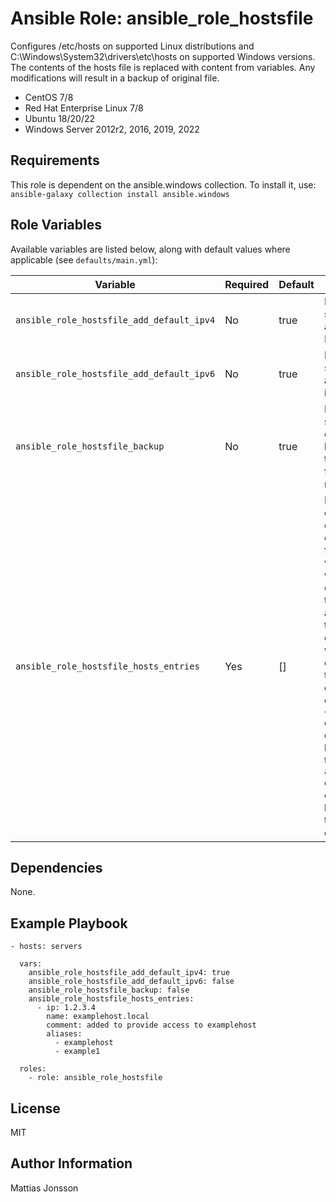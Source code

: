 Ansible Role: ansible_role_hostsfile
=========

Configures /etc/hosts on supported Linux distributions and C:\Windows\System32\drivers\etc\hosts on supported Windows versions. The contents of the hosts file is replaced with content from variables. Any modifications will result in a backup of original file.

<ul>
<li>CentOS 7/8
<li>Red Hat Enterprise Linux 7/8
<li>Ubuntu 18/20/22
<li>Windows Server 2012r2, 2016, 2019, 2022
</ul>

Requirements
------------

This role is dependent on the ansible.windows collection.
To install it, use: `ansible-galaxy collection install ansible.windows`

Role Variables
--------------

Available variables are listed below, along with default values where applicable (see `defaults/main.yml`):

| Variable | Required | Default | Comments |
| -------- | -------- | ------- | -------- |
| `ansible_role_hostsfile_add_default_ipv4` | No | true | Boolean, if set to true to add default IPv4 entries. |
| `ansible_role_hostsfile_add_default_ipv6` | No | true | Boolean, if set to true add default ipv6 entries. |
| `ansible_role_hostsfile_backup` | No | true | Boolean, if set to true create a backup of the hosts file when modifed.    |
| `ansible_role_hostsfile_hosts_entries` | Yes | [] | List of host entries consisting of the following variables: `ip` which corresponds to the IP address of the host entry. `name` which corresponds to the FQDN of the hosts entry. `comment` optional comment to be added to the entry. `aliases` optional list of aliases to be added to the hosts entry. |


Dependencies
------------

None.

Example Playbook
----------------

    - hosts: servers

      vars:
        ansible_role_hostsfile_add_default_ipv4: true
        ansible_role_hostsfile_add_default_ipv6: false
        ansible_role_hostsfile_backup: false
        ansible_role_hostsfile_hosts_entries:
          - ip: 1.2.3.4
            name: examplehost.local
            comment: added to provide access to examplehost
            aliases:
              - examplehost
              - example1

      roles:
        - role: ansible_role_hostsfile

License
-------

MIT

Author Information
------------------

Mattias Jonsson
